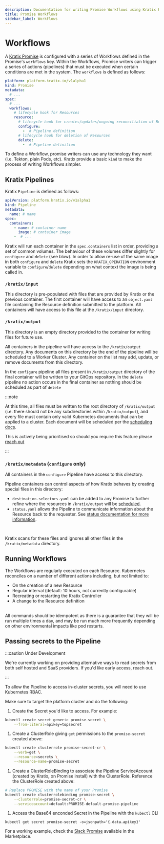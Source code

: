 ```yaml
---
description: Documentation for writing Promise Workflows using Kratix Pipelines, covering how Kratix internally executes the Pipeline containers
title: Promise Workflows
sidebar_label: Workflows
---
```


# Workflows

A [Kratix Promise](../promises/intro) is configured with a series of Workflows
defined in the Promise's `workflows` key. Within the Workflows, Promise writers
can trigger a series of actions (pipelines) that must be executed when certain
conditions are met in the system. The `workflows` is defined as follows:

```yaml
platform: platform.kratix.io/v1alpha1
kind: Promise
metadata:
  # ...
spec:
  # ...
  workflows:
    # lifecycle hook for Resources
    resource:
      # lifecycle hook for creates/updates/ongoing reconciliation of Resources
      configure:
        -  # Pipeline definition
      # lifecycle hook for deletion of Resources
      delete:
        -  # Pipeline definition
```

To define a Workflow, promise writers can use any technology they want (i.e.
Tekton, plain Pods, etc). Kratix provide a basic `kind` to make the process of writing Workflows simpler.

## Kratix Pipelines

Kratix `Pipeline` is defined as follows:

```yaml
apiVersion: platform.kratix.io/v1alpha1
kind: Pipeline
metadata:
  name: # name
spec:
  containers:
    - name: # container name
      image: # container image
    -  # ...
```

Kratix will run each container in the `spec.containers` list in order,
providing a set of common volumes. The behaviour of these volumes differ
slightly for `configure` and `delete` (see blow). In order to allow re-use of the same
image in both `configure` and `delete` Kratix sets the `KRATIX_OPERATION`
environment variable to `configure`/`delete` depending on what context the
image is being called in.

### `/kratix/input`

This directory is pre-populated with files that are provided by Kratix or the
previous container. The first container will have access to an
`object.yaml` file containing the Resource definition submitted to the platform. All
containers will have access to this file at the `/kratix/input` directory.

### `/kratix/output`

This directory is an empty directory provided to the container for writing files
for future use.

All containers in the pipeline will have access to the `/kratix/output` directory. Any
documents on this directory by the end of the pipeline will be scheduled to a Worker
Cluster. Any container on the list may add, update, or remove documents from this directory.

In the `configure` pipeline all files present in `/kratix/output` directory of the
final container will be written to your GitOps repository. In the `delete`
pipeline no action occurs in the final container as nothing should be scheduled
as part of `delete`

:::note

At this time, all files must be written to the root directory of `/kratix/output` (i.e.
there should not be any subdirectories within `/kratix/output`), and every file must
contain only valid Kubernetes documents that can be applied to a cluster. Each
document will be scheduled per the [scheduling docs](../multicluster-management).

This is actively being prioritised so should you require this feature please [reach out](../../community.md)

:::

### `/kratix/metadata` (`configure` only)

All containers in the `configure` Pipeline have access to this directory.

Pipeline containers can control aspects of how Kratix behaves by creating special files in this directory:

- `destination-selectors.yaml` can be added to any Promise to
  further refine where the resources in `/kratix/output` will be
  [scheduled](../04-multicluster-management.md#pipeline).
- `status.yaml` allows the Pipeline to communicate information about the
  Resource back to the requester. See [status documentation
  for more information](04-status.md).

<br/>

Kratix scans for these files and ignores all other files in the `/kratix/metadata`
directory.

## Running Workflows

The Workflows are regularly executed on each Resource. Kubernetes reconciles on a number of different actions including, but not
limited to:

- On the creation of a new Resource
- Regular interval (default: 10 hours, not currently configurable)
- Recreating or restarting the Kratix Controller
- A change to the Resource definition

<br/>
All commands should be idempotent as there is a guarantee that
they will be run multiple times a day, and may be run much more frequently
depending on other environmental impacts like pod restarts.

## Passing secrets to the Pipeline

:::caution Under Development

We're currently working on providing alternative ways to read secrets from both self hosted and SaaS providers. If you'd like early access, reach out.

:::

To allow the Pipeline to access in-cluster secrets, you will need to use Kubernetes RBAC.

Make sure to target the platform cluster and do the following:

1. Create the Secret you'd like to access. For example:

  ```bash
  kubectl create secret generic promise-secret \
      --from-literal=apikey=topsecret
  ```

1. Create a ClusterRole giving `get` permissions to the `promise-secret` created above:

  ```bash
  kubectl create clusterrole promise-secret-cr \
      --verb=get \
      --resource=secrets \
      --resource-name=promise-secret
  ```

1. Create a ClusterRoleBinding to associate the Pipeline ServiceAccount
   (created by Kratix, on Promise install) with the ClusterRole. Reference
   the ClusterRole created above:

  ```bash
  # Replace PROMISE with the name of your Promise
  kubectl create clusterrolebinding promise-secret \
      --clusterrole=promise-secret-cr \
      --serviceaccount=default:PROMISE-default-promise-pipeline
  ```

1. Access the Base64 enconded Secret in the Pipeline with the `kubectl` CLI
  ```
  kubectl get secret promise-secret -o=jsonpath='{.data.apikey}'
  ```

For a working example, check the [Slack Promise](https://github.com/syntasso/kratix-marketplace/tree/main/slack) available in the Marketplace.
